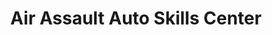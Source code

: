 ---
title: "Air Assault Auto Skills Center"
url: /fort-campbell/air-assault-auto-skills-center/
shop: car repair
---